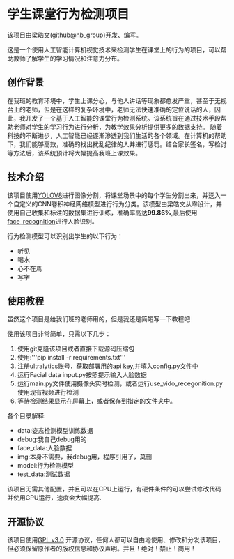 # 学生课堂行为检测项目

该项目由梁皓文(github@nb_group)开发、编写。

这是一个使用人工智能计算机视觉技术来检测学生在课堂上的行为的项目，可以帮助教师了解学生的学习情况和注意力分布。

## 创作背景
在我班的教育环境中，学生上课分心，与他人讲话等现象都愈发严重，甚至于无视台上的老师，但是在这样的复杂环境中，老师无法快速准确的定位说话的人，因此，我开发了一个基于人工智能的课堂行为检测系统。该系统旨在通过技术手段帮助老师对学生的学习行为进行分析，为教学效果分析提供更多的数据支持。
随着科技的不断进步，人工智能已经逐渐渗透到我们生活的各个领域。在计算机的帮助下，我们能够高效，准确的找出扰乱纪律的人并进行惩罚。结合家长签名，写检讨等方法后，该系统预计将大幅提高我班上课效果。


## 技术介绍

该项目使用[YOLOV8](https://github.com/ultralytics/ultralytics)进行图像分割，将课堂场景中的每个学生分割出来，并送入一个自定义的CNN卷积神经网络模型进行行为分类。该模型由梁皓文从零设计，并使用自己收集和标注的数据集进行训练，准确率高达**99.86%**,最后使用[face_recognition](https://github.com/ageitgey/face_recognition/)进行人脸识别。

行为检测模型可以识别出学生的以下行为：
- 听见
- 喝水
- 心不在焉
- 写字


## 使用教程

虽然这个项目是给我们班的老师用的，但是我还是简短写一下教程吧

使用该项目非常简单，只需以下几步：

1. 使用git克隆该项目或者直接下载源码压缩包
2. 使用:'''pip install -r requirements.txt'''
3. 注册ultralytics账号，获取部署用的api key,并填入config.py文件中
4. 运行Facial data input.py按照提示输入人脸数据
5. 运行main.py文件使用摄像头实时检测，或者运行use_vido_recegonition.py使用现有视频进行检测
6. 等待检测结果显示在屏幕上，或者保存到指定的文件夹中。

各个目录解释:
 - data:姿态检测模型训练数据
 - debug:我自己debug用的
 - face_data:人脸数据
 - img:本身不需要，我debug用，程序引用了，莫删
 - model:行为检测模型
 - test_data:测试数据

该项目无需其他配置，并且可以在CPU上运行，有硬件条件的可以尝试修改代码并使用GPU运行，速度会大幅提高.

## 开源协议

该项目使用[GPL v3.0](https://github.com/KSXGitHub/GPL-3.0/blob/89c928a17db494bb6f4c4013d77f5bee076d057d/LICENSE)
开源协议，任何人都可以自由地使用、修改和分发该项目，但必须保留原作者的版权信息和协议声明。并且！绝对！禁止！商用！
